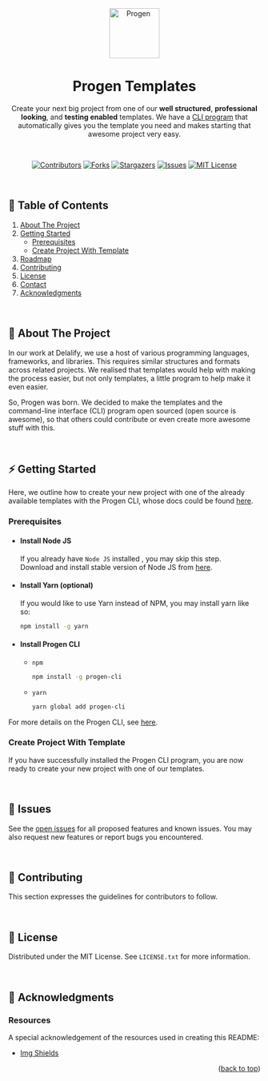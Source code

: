 <div id="top"></div>

<div align="center">
  <a href="https://github.com/delalify/progen-templates">
    <img src="<progen-logo-url-here>" alt="Progen" width="100" height="100">
  </a>

  <br />
  
  <h1 align="center">Progen Templates</h1>

  <p align="center">
   Create your next big project from one of our <b>well structured</b>, <b>professional looking</b>, and <b>testing enabled</b> templates. We have a <a href='(http://github.com/delalify/progen)'>CLI program</a> that automatically gives you the template you need and makes starting that awesome project very easy.
  </p>

  <br />

  <!-- PROJECT SHIELDS -->
  <!--
  *** Reference links are enclosed in brackets [ ] instead of parentheses ( ).
  *** See the bottom of this document for the declaration of the reference variables
  *** for contributors-url, forks-url, etc. This is an optional, concise syntax you may use.
  *** https://www.markdownguide.org/basic-syntax/#reference-style-links
  -->

[![Contributors][contributors-shield]][contributors-url]
[![Forks][forks-shield]][forks-url]
[![Stargazers][stars-shield]][stars-url]
[![Issues][issues-shield]][issues-url]
[![MIT License][license-shield]][license-url]

</div>

<br />

<!-- TABLE OF CONTENTS -->

## 📜 Table of Contents

<ol>
  <li><a href="#about-the-project">About The Project</a></li>
  <li>
    <a href="#getting-started">Getting Started</a>
    <ul>
      <li><a href="#prerequisites">Prerequisites</a></li>
      <li><a href="#create-project-with-template">Create Project With Template</a></li>
    </ul>
  </li>
  <li><a href="#roadmap">Roadmap</a></li>
  <li><a href="#contributing">Contributing</a></li>
  <li><a href="#license">License</a></li>
  <li><a href="#contact">Contact</a></li>
  <li><a href="#acknowledgments">Acknowledgments</a></li>
</ol>

<br />

<!-- ABOUT THE PROJECT -->

## 📖 About The Project

<p>
  In our work at Delalify, we use a host of various programming languages, frameworks, and libraries. This requires similar structures and formats across related projects. We realised that templates would help with making the process easier, but not only templates, a little program to help make it even easier.
</p>
<p>
  So, Progen was born. We decided to make the templates and the command-line interface (CLI) program open sourced (open source is awesome), so that others could contribute or even create more awesome stuff with this.
</p>

<br />

<!-- GETTING STARTED -->

## ⚡ Getting Started

Here, we outline how to create your new project with one of the already available templates with the Progen CLI, whose docs could be found [here](http://github.com/delalify/progen).

### Prerequisites

- #### Install Node JS

  If you already have `Node JS` installed , you may skip this step.<br />
  Download and install stable version of Node JS from [here]().

- #### Install Yarn (optional)

  If you would like to use Yarn instead of NPM, you may install yarn like so:

  ```sh
  npm install -g yarn
  ```

- #### Install Progen CLI

  - `npm`

    ```sh
    npm install -g progen-cli
    ```

  - `yarn`

    ```sh
    yarn global add progen-cli
    ```

For more details on the Progen CLI, see [here](https://github.com/delalify/progen).

### Create Project With Template

If you have successfully installed the Progen CLI program, you are now ready to create your new project with one of our templates.

<br />

<!-- ISSUES -->

## 🎯 Issues

See the [open issues](project-issues-link-here) for all proposed features and known issues. You may also request new features or report bugs you encountered.

<br />

<!-- CONTRIBUTING -->

## 🤝 Contributing

This section expresses the guidelines for contributors to follow.

<br />

<!-- LICENSE -->

## 📰 License

Distributed under the MIT License. See `LICENSE.txt` for more information.

<br />

<!-- ACKNOWLEDGMENTS -->

## 👏 Acknowledgments

### Resources

A special acknowledgement of the resources used in creating this README:

- [Img Shields](https://shields.io)

<p align="right">(<a href="#top">back to top</a>)</p>

<!-- LINKS & IMAGES -->
<!-- https://www.markdownguide.org/basic-syntax/#reference-style-links -->

[contributors-shield]: link-here
[contributors-url]: link-here
[forks-shield]: link-here
[forks-url]: link-here
[stars-shield]: link-here
[stars-url]: link-here
[issues-shield]: link-here
[issues-url]: link-here
[license-shield]: link-here
[license-url]: link-here
